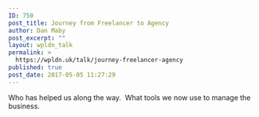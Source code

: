 ```yaml
---
ID: 750
post_title: Journey from Freelancer to Agency
author: Dan Maby
post_excerpt: ""
layout: wpldn_talk
permalink: >
  https://wpldn.uk/talk/journey-freelancer-agency
published: true
post_date: 2017-05-05 11:27:29
---
```

Who has helped us along the way.  What tools we now use to manage the business.